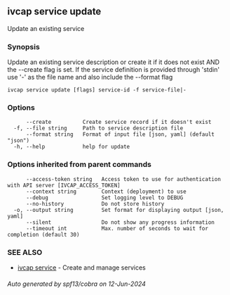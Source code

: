 ## ivcap service update

Update an existing service

### Synopsis

Update an existing service description or create it if it does not exist
AND the --create flag is set. If the service definition is provided
through 'stdin' use '-' as the file name and also include the --format flag 

```
ivcap service update [flags] service-id -f service-file|-
```

### Options

```
      --create          Create service record if it doesn't exist
  -f, --file string     Path to service description file
      --format string   Format of input file [json, yaml] (default "json")
  -h, --help            help for update
```

### Options inherited from parent commands

```
      --access-token string   Access token to use for authentication with API server [IVCAP_ACCESS_TOKEN]
      --context string        Context (deployment) to use
      --debug                 Set logging level to DEBUG
      --no-history            Do not store history
  -o, --output string         Set format for displaying output [json, yaml]
      --silent                Do not show any progress information
      --timeout int           Max. number of seconds to wait for completion (default 30)
```

### SEE ALSO

* [ivcap service](ivcap_service.md)	 - Create and manage services 

###### Auto generated by spf13/cobra on 12-Jun-2024
